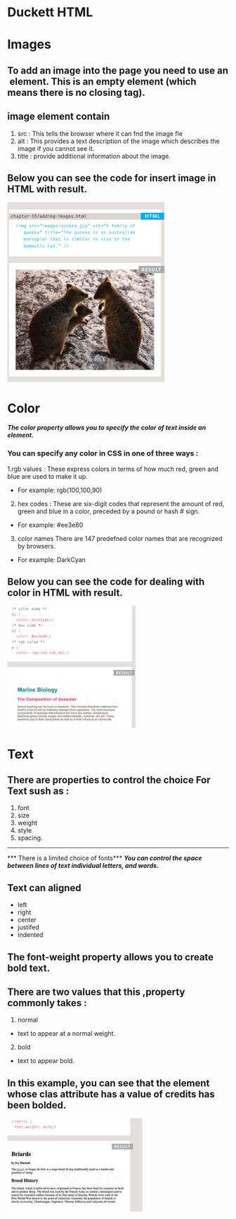 
# Duckett HTML 
# Images


## To add an image into the page you need to use an <img> element. This is an empty element (which means there is no closing tag).

## image element contain 
1. src :  This tells the browser where
it can fnd the image fle
2. alt : This provides a text description
of the image which describes the
image if you cannot see it.
3. title : provide additional information
about the image. 

## Below you can see the code for insert image in HTML with result.


![Image image](Image.png)






# Color
***The color property allows you
to specify the color of text inside
an element.***
### You can specify any color in CSS in one of three ways :
1.rgb values : These express colors in terms
of how much red, green and
blue are used to make it up.
-  For example: rgb(100,100,90)

2. hex codes :  These are six-digit codes that
represent the amount of red,
green and blue in a color,
preceded by a pound or hash #
sign. 
- For example: #ee3e80
3. color names
There are 147 predefned color
names that are recognized
by browsers.
-  For example: DarkCyan

## Below you can see the code for dealing with color in HTML with result.

![color image](color.png)


# Text


## There are properties to control the choice For Text sush as : 
1. font
2. size
3. weight
4. style
5.  spacing.
--------------------------------
*** There is a limited choice of fonts***
***You can control the space between lines of text individual letters, and words.***

## Text can  aligned
-  left
- right
- center
- justifed
- indented


## The font-weight property allows you to create bold text.

## There are two values that this ,property commonly takes :
1. normal
-  text to appear at a
normal weight.
2. bold
-  text to appear bold.

## In this example, you can see that the element whose clas attribute has a value of credits has been bolded.


![text image](t1.png)




